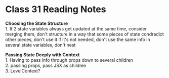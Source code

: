# Class 31 Reading Notes

**Choosing the State Structure**  
1\. If 2 state variables always get updated at the same time, consider merging them, don't structure in a way that some pieces of state condradict other pieces, don't use it if it's not needed, don't use the same info in several state variables, don't nest  

**Passing State Deeply with Context**  
1\. Having to pass info through props down to several children  
2\. passing props, pass JSX as children  
3\. LevelContext?  
